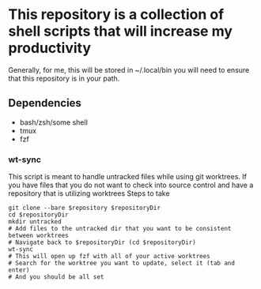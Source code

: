 # This repository is a collection of shell scripts that will increase my productivity

Generally, for me, this will be stored in ~/.local/bin you will need to ensure that this repository is in your path.

## Dependencies

- bash/zsh/some shell
- tmux
- fzf

### wt-sync

This script is meant to handle untracked files while using git worktrees.
If you have files that you do not want to check into source control and have a repository that is utilizing worktrees
Steps to take

```
git clone --bare $repository $repositoryDir
cd $repositoryDir
mkdir untracked
# Add files to the untracked dir that you want to be consistent between worktrees
# Navigate back to $repositoryDir (cd $repositoryDir)
wt-sync
# This will open up fzf with all of your active worktrees
# Search for the worktree you want to update, select it (tab and enter)
# And you should be all set
```
